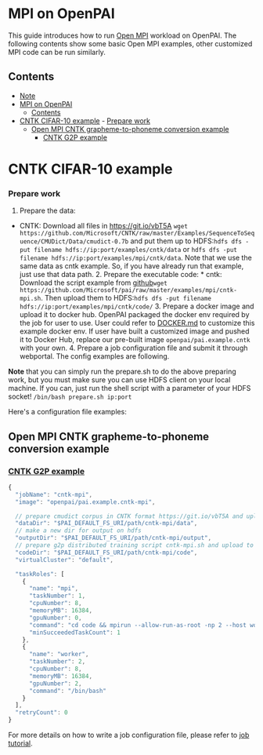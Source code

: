 <!--
  Copyright (c) Microsoft Corporation
  All rights reserved.

  MIT License

  Permission is hereby granted, free of charge, to any person obtaining a copy of this software and associated
  documentation files (the "Software"), to deal in the Software without restriction, including without limitation
  the rights to use, copy, modify, merge, publish, distribute, sublicense, and/or sell copies of the Software, and
  to permit persons to whom the Software is furnished to do so, subject to the following conditions:
  The above copyright notice and this permission notice shall be included in all copies or substantial portions of the Software.

  THE SOFTWARE IS PROVIDED *AS IS*, WITHOUT WARRANTY OF ANY KIND, EXPRESS OR IMPLIED, INCLUDING
  BUT NOT LIMITED TO THE WARRANTIES OF MERCHANTABILITY, FITNESS FOR A PARTICULAR PURPOSE AND
  NONINFRINGEMENT. IN NO EVENT SHALL THE AUTHORS OR COPYRIGHT HOLDERS BE LIABLE FOR ANY CLAIM,
  DAMAGES OR OTHER LIABILITY, WHETHER IN AN ACTION OF CONTRACT, TORT OR OTHERWISE, ARISING FROM,
  OUT OF OR IN CONNECTION WITH THE SOFTWARE OR THE USE OR OTHER DEALINGS IN THE SOFTWARE.
-->

# MPI on OpenPAI

This guide introduces how to run [Open MPI](https://www.open-mpi.org/) workload on OpenPAI. The following contents show some basic Open MPI examples, other customized MPI code can be run similarly.

## Contents

- [Note](#note)
- [MPI on OpenPAI](#mpi-on-openpai) 
  - [Contents](#contents)
- [CNTK CIFAR-10 example](#cntk-cifar-10-example) - [Prepare work](#prepare-work) 
  - [Open MPI CNTK grapheme-to-phoneme conversion example](#open-mpi-cntk-grapheme-to-phoneme-conversion-example) 
    - [CNTK G2P example](#cntk-g2p-example)

# CNTK CIFAR-10 example

### Prepare work

1. Prepare the data:

- CNTK: Download all files in https://git.io/vbT5A `wget https://github.com/Microsoft/CNTK/raw/master/Examples/SequenceToSequence/CMUDict/Data/cmudict-0.7b` and put them up to HDFS:`hdfs dfs -put filename hdfs://ip:port/examples/cntk/data` or `hdfs dfs -put filename hdfs://ip:port/examples/mpi/cntk/data`. Note that we use the same data as cntk example. So, if you have already run that example, just use that data path. 2. Prepare the executable code: * cntk: Download the script example from [github](https://github.com/Microsoft/pai/blob/master/examples/mpi/cntk-mpi.sh)`wget https://github.com/Microsoft/pai/raw/master/examples/mpi/cntk-mpi.sh`. Then upload them to HDFS:`hdfs dfs -put filename hdfs://ip:port/examples/mpi/cntk/code/` 3. Prepare a docker image and upload it to docker hub. OpenPAI packaged the docker env required by the job for user to use. User could refer to [DOCKER.md](./DOCKER.md) to customize this example docker env. If user have built a customized image and pushed it to Docker Hub, replace our pre-built image `openpai/pai.example.cntk` with your own. 4. Prepare a job configuration file and submit it through webportal. The config examples are following.

**Note** that you can simply run the prepare.sh to do the above preparing work, but you must make sure you can use HDFS client on your local machine. If you can, just run the shell script with a parameter of your HDFS socket! `/bin/bash prepare.sh ip:port`

Here's a configuration file examples:

## Open MPI CNTK grapheme-to-phoneme conversion example

### [CNTK G2P example](https://github.com/Microsoft/CNTK/tree/master/Examples/SequenceToSequence/CMUDict/BrainScript)

```js
{
  "jobName": "cntk-mpi",
  "image": "openpai/pai.example.cntk-mpi",

  // prepare cmudict corpus in CNTK format https://git.io/vbT5A and upload to hdfs
  "dataDir": "$PAI_DEFAULT_FS_URI/path/cntk-mpi/data",
  // make a new dir for output on hdfs
  "outputDir": "$PAI_DEFAULT_FS_URI/path/cntk-mpi/output",
  // prepare g2p distributed training script cntk-mpi.sh and upload to hdfs
  "codeDir": "$PAI_DEFAULT_FS_URI/path/cntk-mpi/code",
  "virtualCluster": "default",

  "taskRoles": [
    {
      "name": "mpi",
      "taskNumber": 1,
      "cpuNumber": 8,
      "memoryMB": 16384,
      "gpuNumber": 0,
      "command": "cd code && mpirun --allow-run-as-root -np 2 --host worker-0,worker-1 /bin/bash cntk-mpi.sh",
      "minSucceededTaskCount": 1
    },
    {
      "name": "worker",
      "taskNumber": 2,
      "cpuNumber": 8,
      "memoryMB": 16384,
      "gpuNumber": 2,
      "command": "/bin/bash"
    }
  ],
  "retryCount": 0
}
```

For more details on how to write a job configuration file, please refer to [job tutorial](../../docs/user/training.md).